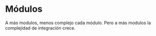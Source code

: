 # Módulos

A más modulos, menos complejo cada módulo. Pero a más modulos la complejidad de integración crece.

